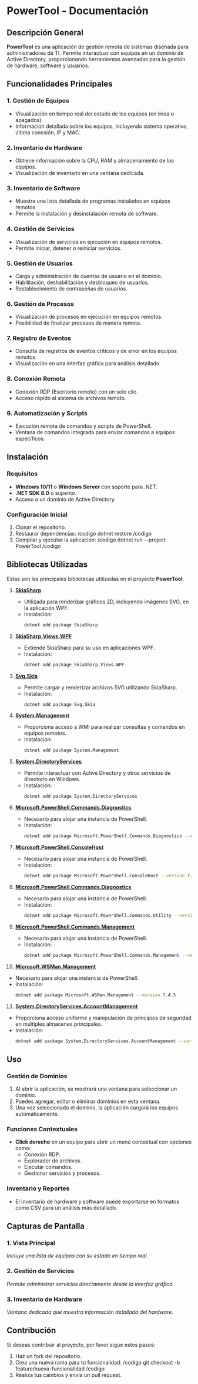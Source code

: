 # PowerTool - Documentación

## Descripción General

**PowerTool** es una aplicación de gestión remota de sistemas diseñada para administradores de TI. Permite interactuar con equipos en un dominio de Active Directory, proporcionando herramientas avanzadas para la gestión de hardware, software y usuarios.

## Funcionalidades Principales

### 1. **Gestión de Equipos**
   - Visualización en tiempo real del estado de los equipos (en línea o apagados).
   - Información detallada sobre los equipos, incluyendo sistema operativo, última conexión, IP y MAC.

### 2. **Inventario de Hardware**
   - Obtiene información sobre la CPU, RAM y almacenamiento de los equipos.
   - Visualización de inventario en una ventana dedicada.

### 3. **Inventario de Software**
   - Muestra una lista detallada de programas instalados en equipos remotos.
   - Permite la instalación y desinstalación remota de software.

### 4. **Gestión de Servicios**
   - Visualización de servicios en ejecución en equipos remotos.
   - Permite iniciar, detener o reiniciar servicios.

### 5. **Gestión de Usuarios**
   - Carga y administración de cuentas de usuario en el dominio.
   - Habilitación, deshabilitación y desbloqueo de usuarios.
   - Restablecimiento de contraseñas de usuarios.

### 6. **Gestión de Procesos**
   - Visualización de procesos en ejecución en equipos remotos.
   - Posibilidad de finalizar procesos de manera remota.

### 7. **Registro de Eventos**
   - Consulta de registros de eventos críticos y de error en los equipos remotos.
   - Visualización en una interfaz gráfica para análisis detallado.

### 8. **Conexión Remota**
   - Conexión RDP (Escritorio remoto) con un solo clic.
   - Acceso rápido al sistema de archivos remoto.

### 9. **Automatización y Scripts**
   - Ejecución remota de comandos y scripts de PowerShell.
   - Ventana de comandos integrada para enviar comandos a equipos específicos.

## Instalación

### Requisitos
- **Windows 10/11** o **Windows Server** con soporte para .NET.
- **.NET SDK 8.0** o superior.
- Acceso a un dominio de Active Directory.

### Configuración Inicial
1. Clonar el repositorio.
2. Restaurar dependencias:
   /codigo
   dotnet restore
   /codigo
3. Compilar y ejecutar la aplicación:
   /codigo
   dotnet run --project PowerTool
   /codigo

## Bibliotecas Utilizadas

Estas son las principales bibliotecas utilizadas en el proyecto **PowerTool**:

1. **[SkiaSharp](https://www.nuget.org/packages/SkiaSharp/)**
   - Utilizada para renderizar gráficos 2D, incluyendo imágenes SVG, en la aplicación WPF.
   - Instalación:
     ```bash
     dotnet add package SkiaSharp
     ```

2. **[SkiaSharp.Views.WPF](https://www.nuget.org/packages/SkiaSharp.Views.WPF/)**
   - Extiende SkiaSharp para su uso en aplicaciones WPF.
   - Instalación:
     ```bash
     dotnet add package SkiaSharp.Views.WPF
     ```

3. **[Svg.Skia](https://www.nuget.org/packages/Svg.Skia/)**
   - Permite cargar y renderizar archivos SVG utilizando SkiaSharp.
   - Instalación:
     ```bash
     dotnet add package Svg.Skia
     ```

4. **[System.Management](https://www.nuget.org/packages/System.Management/)**
   - Proporciona acceso a WMI para realizar consultas y comandos en equipos remotos.
   - Instalación:
     ```bash
     dotnet add package System.Management
     ```

5. **[System.DirectoryServices](https://www.nuget.org/packages/System.DirectoryServices/)**
   - Permite interactuar con Active Directory y otros servicios de directorio en Windows.
   - Instalación:
     ```bash
     dotnet add package System.DirectoryServices
     ```

6. **[Microsoft.PowerShell.Commands.Diagnostics](https://www.nuget.org/packages/Microsoft.PowerShell.Commands.Diagnostics/)**
   - Necesario para alojar una instancia de PowerShell.
   - Instalación:
     ```bash
     dotnet add package Microsoft.PowerShell.Commands.Diagnostics --version 7.4.5
     ```

7. **[Microsoft.PowerShell.ConsoleHost](https://www.nuget.org/packages/Microsoft.PowerShell.ConsoleHost/)**
   - Necesario para alojar una instancia de PowerShell.
   - Instalación:
     ```bash
     dotnet add package Microsoft.PowerShell.ConsoleHost --version 7.4.5
     ```

8. **[Microsoft.PowerShell.Commands.Diagnostics](https://www.nuget.org/packages/Microsoft.PowerShell.Commands.Utility/)**
   - Necesario para alojar una instancia de PowerShell.
   - Instalación:
     ```bash
     dotnet add package Microsoft.PowerShell.Commands.Utility --version 7.4.5
     ```

9. **[Microsoft.PowerShell.Commands.Management](https://www.nuget.org/packages/Microsoft.PowerShell.Commands.Management/)**
   - Necesario para alojar una instancia de PowerShell.
   - Instalación:
     ```bash
     dotnet add package Microsoft.PowerShell.Commands.Management --version 7.4.5
     ```


10. **[Microsoft.WSMan.Management](https://www.nuget.org/packages/Microsoft.WSMan.Management/)**
   - Necesario para alojar una instancia de PowerShell.
   - Instalación:
     ```bash
     dotnet add package Microsoft.WSMan.Management --version 7.4.5
     ```

11. **[System.DirectoryServices.AccountManagement](https://www.nuget.org/packages/system.directoryservices.accountmanagement/)**
   - Proporciona acceso uniforme y manipulación de principios de seguridad en múltiples almacenes principales.
   - Instalación:
     ```bash
     dotnet add package System.DirectoryServices.AccountManagement --version 8.0.1
     ```

## Uso

### Gestión de Dominios
1. Al abrir la aplicación, se mostrará una ventana para seleccionar un dominio.
2. Puedes agregar, editar o eliminar dominios en esta ventana.
3. Una vez seleccionado el dominio, la aplicación cargará los equipos automáticamente.

### Funciones Contextuales
- **Click derecho** en un equipo para abrir un menú contextual con opciones como:
  - Conexión RDP.
  - Explorador de archivos.
  - Ejecutar comandos.
  - Gestionar servicios y procesos.

### Inventario y Reportes
- El inventario de hardware y software puede exportarse en formatos como CSV para un análisis más detallado.

## Capturas de Pantalla

### 1. Vista Principal
*Incluye una lista de equipos con su estado en tiempo real.*

### 2. Gestión de Servicios
*Permite administrar servicios directamente desde la interfaz gráfica.*

### 3. Inventario de Hardware
*Ventana dedicada que muestra información detallada del hardware.*

## Contribución
Si deseas contribuir al proyecto, por favor sigue estos pasos:
1. Haz un fork del repositorio.
2. Crea una nueva rama para tu funcionalidad:
   /codigo
   git checkout -b feature/nueva-funcionalidad
   /codigo
3. Realiza tus cambios y envía un pull request.
